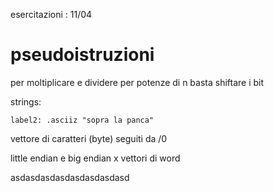 esercitazioni : 
11/04

# pseudoistruzioni

per moltiplicare e dividere per potenze di n basta shiftare i bit

strings: 
```armasm
label2: .asciiz "sopra la panca"
```
vettore di caratteri (byte) seguiti da /0

little endian e big endian x vettori di word




asdasdasdasdasdasdasdasd